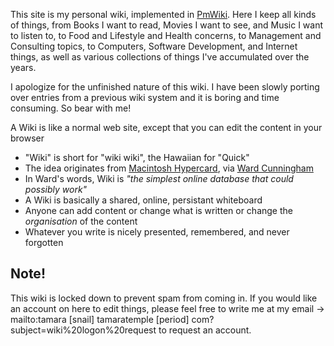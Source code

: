 <div id="wikitext">

This site is my personal wiki, implemented in <span
class="wikiword">[PmWiki](http://wiki.tamouse.org?n=PmWiki.PmWiki?action=print)</span>.
Here I keep all kinds of things, from Books I want to read, Movies I
want to see, and Music I want to listen to, to Food and Lifestyle and
Health concerns, to Management and Consulting topics, to Computers,
Software Development, and Internet things, as well as various
collections of things I've accumulated over the years.

I apologize for the unfinished nature of this wiki. I have been slowly
porting over entries from a previous wiki system and it is boring and
time consuming. So bear with me!

A Wiki is like a normal web site, except that you can edit the content
in your browser

<div class="vspace">

</div>

-   "Wiki" is short for "wiki wiki", the Hawaiian for "Quick"
-   The idea originates from [Macintosh
    Hypercard](http://www.hyperdictionary.com/computing/hypercard), via
    [Ward Cunningham](http://www.c2.com/cgi/wiki?WardCunningham)
-   In Ward's words, Wiki is *"the simplest online database that could
    possibly work"*
-   A Wiki is basically a shared, online, persistant whiteboard
-   Anyone can add content or change what is written or change the
    *organisation* of the content
-   Whatever you write is nicely presented, remembered, and never
    forgotten

<div class="vspace">

</div>

Note!
-----

This wiki is locked down to prevent spam from coming in. If you would
like an account on here to edit things, please feel free to write me at
<span class="_deob"><span class="_t">my email</span> -\> <span
class="_m">mailto:tamara<span class="_a"> [snail]
</span>tamaratemple<span class="_d"> [period]
</span>com?subject=wiki%20logon%20request</span></span> to request an
account.

<div class="vspace">

</div>

</div>
